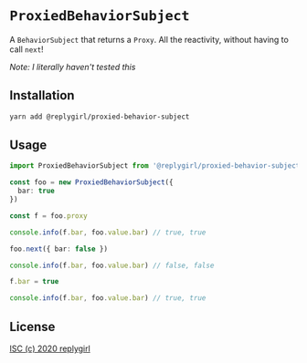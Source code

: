 # `ProxiedBehaviorSubject`

A `BehaviorSubject` that returns a `Proxy`. All the reactivity, without having to call `next`!

_Note: I literally haven't tested this_

## Installation

```bash
yarn add @replygirl/proxied-behavior-subject
```

## Usage

```ts
import ProxiedBehaviorSubject from '@replygirl/proxied-behavior-subject'

const foo = new ProxiedBehaviorSubject({
  bar: true
})

const f = foo.proxy

console.info(f.bar, foo.value.bar) // true, true

foo.next({ bar: false })

console.info(f.bar, foo.value.bar) // false, false

f.bar = true

console.info(f.bar, foo.value.bar) // true, true
```

## License

[ISC (c) 2020 replygirl](https://github.com/replygirl/proxied-behavior-subject/blob/main/LICENSE.md)
